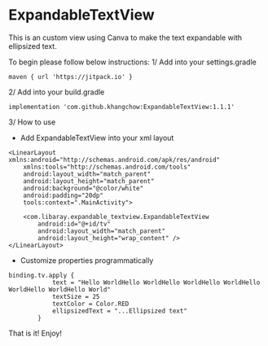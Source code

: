 # ExpandableTextView
This is an custom view using Canva to make the text expandable with ellipsized text.

To begin please follow below instructions:
1/ Add into your settings.gradle

```
maven { url 'https://jitpack.io' }
```

2/ Add into your build.gradle

```
implementation 'com.github.khangchow:ExpandableTextView:1.1.1'
```

3/ How to use 

- Add ExpandableTextView into your xml layout

```
<LinearLayout xmlns:android="http://schemas.android.com/apk/res/android"
    xmlns:tools="http://schemas.android.com/tools"
    android:layout_width="match_parent"
    android:layout_height="match_parent"
    android:background="@color/white"
    android:padding="20dp"
    tools:context=".MainActivity">

    <com.libaray.expandable_textview.ExpandableTextView
        android:id="@+id/tv"
        android:layout_width="match_parent"
        android:layout_height="wrap_content" />
</LinearLayout>
```

- Customize properties programmatically

```
binding.tv.apply {
            text = "Hello WorldHello WorldHello WorldHello WorldHello WorldHello WorldHello World"
            textSize = 25
            textColor = Color.RED
            ellipsizedText = "...Ellipsized text"
        }
```

That is it! Enjoy!
